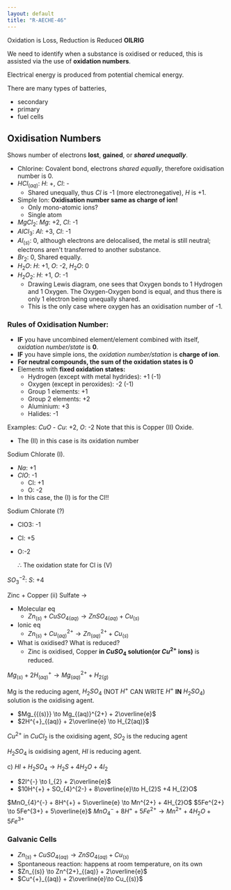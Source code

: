 ```yaml
---
layout: default
title: "R-AECHE-46"
---
```


Oxidation is Loss,
Reduction is Reduced
**OILRIG**

We need to identify when a substance is oxidised or reduced, this is assisted via the use of **oxidation numbers**.

Electrical energy is produced from potential chemical energy.

There are many types of batteries,
- secondary
- primary
- fuel cells

## Oxidisation Numbers
Shows number of electrons **lost**, **gained**, or ***shared unequally***.

- Chlorine: Covalent bond, electrons *shared equally*, therefore oxidisation number is 0.
- $HCl_{(aq)}$: $H$: +, $Cl$: -
	- Shared unequally, thus $Cl$ is -1 (more electronegative), $H$ is +1.
- Simple Ion: **Oxidisation number same as charge of ion!**
	- Only mono-atomic ions?
	- Single atom
- $MgCl_{2}$: $Mg$: +2, $Cl$: -1
- $AlCl_{3}$: $Al$: +3, $Cl$: -1
- $Al_{(s)}$: 0, although electrons are delocalised, the metal is still neutral; electrons aren't transferred to another substance.
- $Br_{2}$: 0, Shared equally.
- $H_{2}O$: $H$: +1, $O$: -2, $H_{2}O$: 0
- $H_{2}O_{2}$: $H$: +1, $O$: -1
	- Drawing Lewis diagram, one sees that Oxygen bonds to 1 Hydrogen and 1 Oxygen. The Oxygen-Oxygen bond is equal, and thus there is only 1 electron being unequally shared.
	- This is the only case where oxygen has an oxidisation number of -1.
### Rules of Oxidisation Number:
- **IF** you have uncombined element/element combined with itself, *oxidation number/state* is **0**.
- **IF** you have simple ions, the *oxidation number/station* is **charge of ion**.
- **For neutral compounds, the sum of the oxidation states is 0**
- Elements with **fixed oxidation states:**
	- Hydrogen (except with metal hydrides): +1 (-1)
	- Oxygen (except in peroxides): -2 (-1)
	- Group 1 elements: +1
	- Group 2 elements: +2
	- Aluminium: +3
	- Halides: -1

Examples:
$CuO$ - $Cu$: +2, $O$: -2
Note that this is Copper (II) Oxide.
- The (II) in this case is its oxidation number

Sodium Chlorate (I).
- $Na$: +1
- $ClO$: -1
	- Cl: +1
	- O: -2
- In this case, the (I) is for the Cl!!

Sodium Chlorate (?)
- ClO3: -1
- Cl: +5
- O:-2

	$\therefore$ The oxidation state for Cl is (V)


$SO^{-2}_{3}$: $S$: +4

Zinc + Copper (ii) Sulfate ->
- Molecular eq
	- $Zn_{(s)} + CuSO_{4(aq)} \to ZnSO_{4(aq)} + Cu_{(s)}$
- Ionic eq
	- $Zn_{(s)} + Cu^{2+}_{(aq)} \to Zn^{2+}_{(aq)} + Cu_{(s)}$
- What is oxidised? What is reduced?
	- Zinc is oxidised, Copper **in $CuSO_4$ solution(or $Cu^{2+}$ ions)** is reduced.

$Mg_{(s)} + 2H^{+}_{(aq)} \to Mg^{2+}_{{(aq)}} + H_{2(g)}$

Mg is the reducing agent, $H_{2}SO_4$ (NOT $H^{+}$ CAN WRITE $H^{+}$ **IN** $H_{2}SO_4$) solution is the oxidising agent.

- $Mg_{{(s)}} \to Mg_{(aq)}^{2+} + 2\overline{e}$
- $2H^{+}_{(aq)} + 2\overline{e} \to H_{2(aq)}$

$Cu^{2+}$ in $CuCl_{2}$ is the oxidising agent, $SO_{2}$ is the reducing agent

$H_2SO_4$ is oxidising agent, $HI$ is reducing agent.

c) $HI + H_2SO_4 \to H_2S + 4H_2O + 4I_2$

- $2I^{-} \to I_{2} + 2\overline{e}$
- $10H^{+} + SO_{4}^{2-} + 8\overline{e}\to H_{2}S +4 H_{2}O$

$MnO_{4}^{-} + 8H^{+} + 5\overline{e} \to Mn^{2+} + 4H_{2}O$
$5Fe^{2+} \to 5Fe^{3+} + 5\overline{e}$
$MnO_{4}^{-} + 8H^{+} + 5Fe^{2+} \to Mn^{2+} + 4H_{2}O + 5Fe^{3+}$

### Galvanic Cells
- $Zn_{(s)} + CuSO_{4(aq)} \to ZnSO_{4(aq)} + Cu_{(s)}$
- Spontaneous reaction: happens at room temperature, on its own
- $Zn_{(s)} \to Zn^{2+}_{(aq)} + 2\overline{e}$
- $Cu^{+}_{(aq)} + 2\overline{e}\to Cu_{(s)}$
